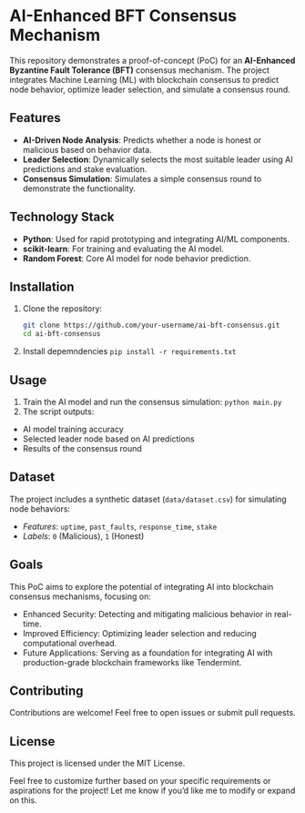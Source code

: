 # AI-Enhanced BFT Consensus Mechanism

This repository demonstrates a proof-of-concept (PoC) for an **AI-Enhanced Byzantine Fault Tolerance (BFT)** consensus mechanism. The project integrates Machine Learning (ML) with blockchain consensus to predict node behavior, optimize leader selection, and simulate a consensus round.

## Features
- **AI-Driven Node Analysis**: Predicts whether a node is honest or malicious based on behavior data.
- **Leader Selection**: Dynamically selects the most suitable leader using AI predictions and stake evaluation.
- **Consensus Simulation**: Simulates a simple consensus round to demonstrate the functionality.

## Technology Stack
- **Python**: Used for rapid prototyping and integrating AI/ML components.
- **scikit-learn**: For training and evaluating the AI model.
- **Random Forest**: Core AI model for node behavior prediction.

## Installation
1. Clone the repository:
   ```bash
   git clone https://github.com/your-username/ai-bft-consensus.git
   cd ai-bft-consensus
2. Install depemndencies
   `pip install -r requirements.txt`

## Usage

1. Train the AI model and run the consensus simulation:
   `python main.py`
2. The script outputs:
- AI model training accuracy
- Selected leader node based on AI predictions
- Results of the consensus round

## Dataset
The project includes a synthetic dataset (`data/dataset.csv`) for simulating node behaviors:

- *Features*: `uptime`, `past_faults`, `response_time`, `stake`
- *Labels*: `0` (Malicious), `1` (Honest)

## Goals
This PoC aims to explore the potential of integrating AI into blockchain consensus mechanisms, focusing on:

- Enhanced Security: Detecting and mitigating malicious behavior in real-time.
- Improved Efficiency: Optimizing leader selection and reducing computational overhead.
- Future Applications: Serving as a foundation for integrating AI with production-grade blockchain frameworks like Tendermint.

## Contributing
Contributions are welcome! Feel free to open issues or submit pull requests.

## License
This project is licensed under the MIT License.

Feel free to customize further based on your specific requirements or aspirations for the project! Let me know if you’d like me to modify or expand on this.

